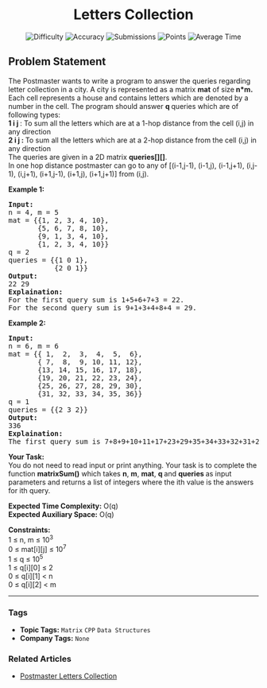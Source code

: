 <h1 align="center">Letters Collection</h1>

<p align="center">
  <img alt="Difficulty" title="Difficulty" src="https://custom-icon-badges.demolab.com/badge/Difficulty: Easy-1F222E?style=for-the-badge&logoColor=white&logo=fire"/>
  <img alt="Accuracy" title="Accuracy" src="https://custom-icon-badges.demolab.com/badge/Accuracy: 64.76%25-1F222E?style=for-the-badge&logoColor=white&logo=target"/>
  <img alt="Submissions" title="Submissions" src="https://custom-icon-badges.demolab.com/badge/Submissions: 33K+-1F222E?style=for-the-badge&logoColor=white&logo=repo"/>
  <img alt="Points" title="Points" src="https://custom-icon-badges.demolab.com/badge/Points: 2-1F222E?style=for-the-badge&logoColor=white&logo=award"/>
  <img alt="Average Time" title="Average Time" src="https://custom-icon-badges.demolab.com/badge/Average%20Time: 15m-1F222E?style=for-the-badge&logoColor=white&logo=clock"/>
</p>

## Problem Statement

The Postmaster wants to write a program to answer the queries regarding letter collection in a city. A city is represented as a matrix <b>mat</b> of size<b> n*m.</b> Each cell represents a house and contains letters which are denoted by a number in the cell. The program should answer <b>q </b>queries which are of following types:<br><b>1 i j </b>: To sum all the letters which are at a 1-hop distance from the cell (i,j) in any direction<br><b>2 i j : </b>To sum all the letters which are at a 2-hop distance from the cell (i,j) in any direction <br>The queries are given in a 2D matrix <b>queries[][]</b>.<br>In one hop distance postmaster can go to any of [(i-1,j-1), (i-1,j), (i-1,j+1), (i,j-1), (i,j+1), (i+1,j-1), (i+1,j), (i+1,j+1)] from (i,j). 

<b>Example 1:</b>

<pre><b>Input:</b> 
n = 4, m = 5
mat = {{1, 2, 3, 4, 10}, 
       {5, 6, 7, 8, 10}, 
       {9, 1, 3, 4, 10}, 
       {1, 2, 3, 4, 10}}
q = 2
queries = {{1 0 1}, 
           {2 0 1}}
<b>Output:</b> <br>22 29
<b>Explaination:</b> 
For the first query sum is 1+5+6+7+3 = 22. 
For the second query sum is 9+1+3+4+8+4 = 29.<br></pre>

<b>Example 2:</b>

<pre><b>Input:</b> 
n = 6, m = 6
mat = {{ 1,  2,  3,  4,  5,  6}, 
       { 7,  8,  9, 10, 11, 12}, 
       {13, 14, 15, 16, 17, 18}, 
       {19, 20, 21, 22, 23, 24},<br>       {25, 26, 27, 28, 29, 30},<br>       {31, 32, 33, 34, 35, 36}}
q = 1
queries = {{2 3 2}}
<b>Output:</b> <br>336
<b>Explaination:</b> 
The first query sum is 7+8+9+10+11+17+23+29+35+34+33+32+31+25+19+13 = 336. </pre>

<b>Your Task:</b><br>You do not need to read input or print anything. Your task is to complete the function <b>matrixSum()</b> which takes <b>n</b>, <b>m</b>, <b>mat</b>, <b>q </b>and <b>queries </b>as input parameters and returns a list of integers where the ith value is the answers for ith query.

<b>Expected Time Complexity:</b> O(q)<br><b>Expected Auxiliary Space:</b> O(q)

<b>Constraints:</b><br>1 ≤ n, m ≤ 10<sup>3</sup><br>0 ≤ mat[i][j] ≤ 10<sup>7</sup><br>1 ≤ q ≤ 10<sup>5</sup><br>1 ≤ q[i][0] ≤ 2<br>0 ≤ q[i][1] < n<br>0 ≤ q[i][2] < m<br>


<hr>

### Tags
- **Topic Tags:** `Matrix` `CPP` `Data Structures`
- **Company Tags:** `None`

### Related Articles
- [Postmaster Letters Collection](https://www.geeksforgeeks.org/postmaster-letters-collection/)
